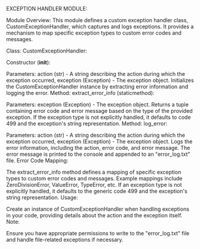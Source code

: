 EXCEPTION HANDLER MODULE:

Module Overview:
This module defines a custom exception handler class, CustomExceptionHandler, which captures and logs exceptions. It provides a mechanism to map specific exception types to custom error codes and messages.

Class: CustomExceptionHandler:

Constructor (__init__):

Parameters: action (str) - A string describing the action during which the exception occurred, exception (Exception) - The exception object.
Initializes the CustomExceptionHandler instance by extracting error information and logging the error.
Method: extract_error_info (staticmethod):

Parameters: exception (Exception) - The exception object.
Returns a tuple containing error code and error message based on the type of the provided exception. If the exception type is not explicitly handled, it defaults to code 499 and the exception's string representation.
Method: log_error:

Parameters: action (str) - A string describing the action during which the exception occurred, exception (Exception) - The exception object.
Logs the error information, including the action, error code, and error message. The error message is printed to the console and appended to an "error_log.txt" file.
Error Code Mapping:

The extract_error_info method defines a mapping of specific exception types to custom error codes and messages.
Example mappings include ZeroDivisionError, ValueError, TypeError, etc.
If an exception type is not explicitly handled, it defaults to the generic code 499 and the exception's string representation.
Usage:

Create an instance of CustomExceptionHandler when handling exceptions in your code, providing details about the action and the exception itself.
Note:

Ensure you have appropriate permissions to write to the "error_log.txt" file and handle file-related exceptions if necessary.
